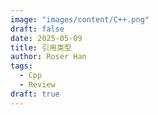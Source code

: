```yaml
---
image: "images/content/C++.png"
draft: false
date: 2025-05-09
title: 引用类型
author: Roser Han
tags:
  - Cpp
  - Review
draft: true
---
```

